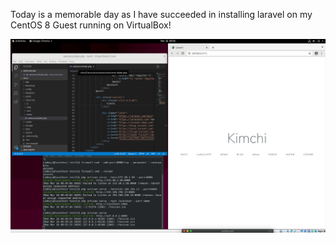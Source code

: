 Today is a memorable day as I have succeeded in installing laravel on my CentOS 8 Guest running on VirtualBox!

![laravel-install-screenshot](../assets/image/laravel-install.png)